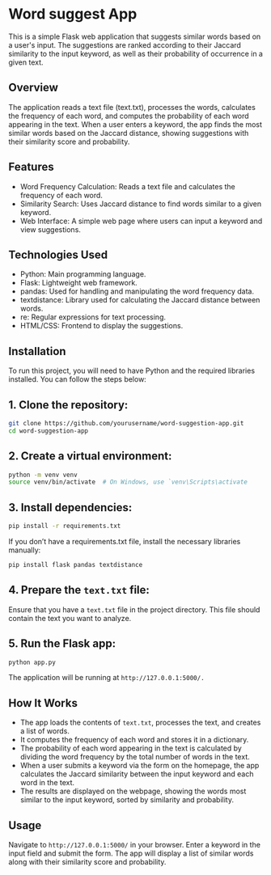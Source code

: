 
# Word suggest App
This is a simple Flask web application that suggests similar words based on a user's input. The suggestions are ranked according to their Jaccard similarity to the input keyword, as well as their probability of occurrence in a given text.



## Overview
The application reads a text file (text.txt), processes the words, calculates the frequency of each word, and computes the probability of each word appearing in the text. When a user enters a keyword, the app finds the most similar words based on the Jaccard distance, showing suggestions with their similarity score and probability.
## Features

- Word Frequency Calculation: Reads a text file and calculates the frequency of each word.
- Similarity Search: Uses Jaccard distance to find words similar to a given keyword.
- Web Interface: A simple web page where users can input a keyword and view suggestions.


## Technologies Used

- Python: Main programming language.
- Flask: Lightweight web framework.
- pandas: Used for handling and manipulating the word frequency data.
- textdistance: Library used for calculating the Jaccard distance between words.
- re: Regular expressions for text processing.
- HTML/CSS: Frontend to display the suggestions.
## Installation
To run this project, you will need to have Python and the required libraries installed. You can follow the steps below:

## 1. Clone the repository:
```bash
git clone https://github.com/yourusername/word-suggestion-app.git
cd word-suggestion-app
```
## 2. Create a virtual environment:
```bash
python -m venv venv
source venv/bin/activate  # On Windows, use `venv\Scripts\activate
```
## 3. Install dependencies:
```bash
pip install -r requirements.txt
```
If you don’t have a requirements.txt file, install the necessary libraries manually:

```bash
pip install flask pandas textdistance
```
## 4. Prepare the ```text.txt``` file:
Ensure that you have a ```text.txt``` file in the project directory. This file should contain the text you want to analyze.
## 5. Run the Flask app:
```bash
python app.py
```
The application will be running at ```http://127.0.0.1:5000/.```

## How It Works
- The app loads the contents of ```text.txt```, processes the text, and creates a list of words.
- It computes the frequency of each word and stores it in a dictionary.
- The probability of each word appearing in the text is calculated by dividing the word frequency by the total number of words in the text.
- When a user submits a keyword via the form on the homepage, the app calculates the Jaccard similarity between the input keyword and each word in the text.
- The results are displayed on the webpage, showing the words most similar to the input keyword, sorted by similarity and probability.
## Usage

Navigate to ```http://127.0.0.1:5000/``` in your browser.
Enter a keyword in the input field and submit the form.
The app will display a list of similar words along with their similarity score and probability.
